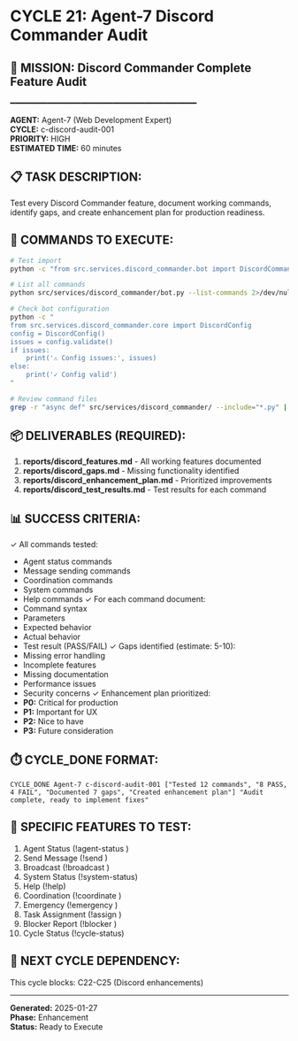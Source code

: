 # CYCLE 21: Agent-7 Discord Commander Audit

## 🎯 MISSION: Discord Commander Complete Feature Audit
━━━━━━━━━━━━━━━━━━━━━━━━━━━━━━━━━━━━━━━━

**AGENT:** Agent-7 (Web Development Expert)  
**CYCLE:** c-discord-audit-001  
**PRIORITY:** HIGH  
**ESTIMATED TIME:** 60 minutes  

## 📋 TASK DESCRIPTION:
Test every Discord Commander feature, document working commands, identify gaps, and create enhancement plan for production readiness.

## 🔧 COMMANDS TO EXECUTE:
```bash
# Test import
python -c "from src.services.discord_commander.bot import DiscordCommanderBot; print('✓ Import successful')"

# List all commands
python src/services/discord_commander/bot.py --list-commands 2>/dev/null || echo "Command listing not implemented"

# Check bot configuration
python -c "
from src.services.discord_commander.core import DiscordConfig
config = DiscordConfig()
issues = config.validate()
if issues:
    print('⚠️ Config issues:', issues)
else:
    print('✓ Config valid')
"

# Review command files
grep -r "async def" src/services/discord_commander/ --include="*.py" | grep -E "(command|cmd)" | wc -l
```

## 📦 DELIVERABLES (REQUIRED):
1. **reports/discord_features.md** - All working features documented
2. **reports/discord_gaps.md** - Missing functionality identified
3. **reports/discord_enhancement_plan.md** - Prioritized improvements
4. **reports/discord_test_results.md** - Test results for each command

## 📊 SUCCESS CRITERIA:
✓ All commands tested:
  - Agent status commands
  - Message sending commands
  - Coordination commands
  - System commands
  - Help commands
✓ For each command document:
  - Command syntax
  - Parameters
  - Expected behavior
  - Actual behavior
  - Test result (PASS/FAIL)
✓ Gaps identified (estimate: 5-10):
  - Missing error handling
  - Incomplete features
  - Missing documentation
  - Performance issues
  - Security concerns
✓ Enhancement plan prioritized:
  - **P0:** Critical for production
  - **P1:** Important for UX
  - **P2:** Nice to have
  - **P3:** Future consideration

## ⏱️ CYCLE_DONE FORMAT:
```
CYCLE_DONE Agent-7 c-discord-audit-001 ["Tested 12 commands", "8 PASS, 4 FAIL", "Documented 7 gaps", "Created enhancement plan"] "Audit complete, ready to implement fixes"
```

## 🎯 SPECIFIC FEATURES TO TEST:
1. Agent Status (!agent-status <agent-id>)
2. Send Message (!send <agent> <message>)
3. Broadcast (!broadcast <message>)
4. System Status (!system-status)
5. Help (!help)
6. Coordination (!coordinate <agents> <task>)
7. Emergency (!emergency <message>)
8. Task Assignment (!assign <agent> <task>)
9. Blocker Report (!blocker <description>)
10. Cycle Status (!cycle-status)

## 📝 NEXT CYCLE DEPENDENCY:
This cycle blocks: C22-C25 (Discord enhancements)

---

**Generated:** 2025-01-27  
**Phase:** Enhancement  
**Status:** Ready to Execute

